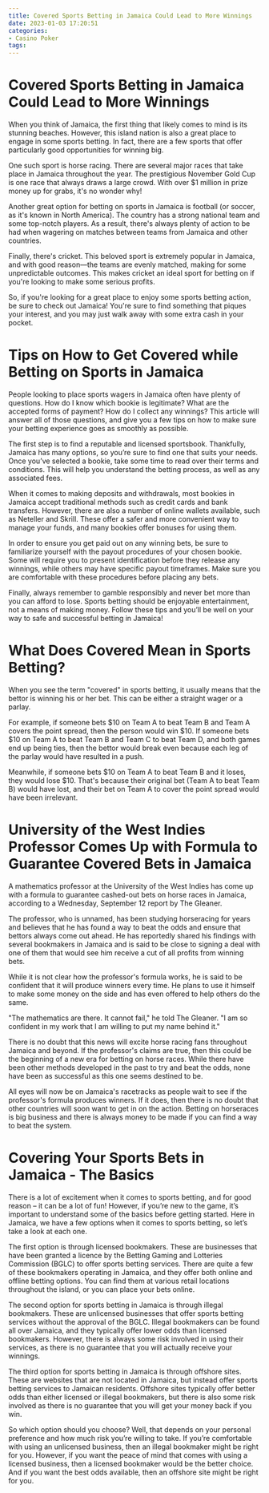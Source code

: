 ```yaml
---
title: Covered Sports Betting in Jamaica Could Lead to More Winnings
date: 2023-01-03 17:20:51
categories:
- Casino Poker
tags:
---
```



#  Covered Sports Betting in Jamaica Could Lead to More Winnings

When you think of Jamaica, the first thing that likely comes to mind is its stunning beaches. However, this island nation is also a great place to engage in some sports betting. In fact, there are a few sports that offer particularly good opportunities for winning big.

One such sport is horse racing. There are several major races that take place in Jamaica throughout the year. The prestigious November Gold Cup is one race that always draws a large crowd. With over $1 million in prize money up for grabs, it's no wonder why!

Another great option for betting on sports in Jamaica is football (or soccer, as it's known in North America). The country has a strong national team and some top-notch players. As a result, there's always plenty of action to be had when wagering on matches between teams from Jamaica and other countries.

Finally, there's cricket. This beloved sport is extremely popular in Jamaica, and with good reason—the teams are evenly matched, making for some unpredictable outcomes. This makes cricket an ideal sport for betting on if you're looking to make some serious profits.

So, if you're looking for a great place to enjoy some sports betting action, be sure to check out Jamaica! You're sure to find something that piques your interest, and you may just walk away with some extra cash in your pocket.

#  Tips on How to Get Covered while Betting on Sports in Jamaica 

People looking to place sports wagers in Jamaica often have plenty of questions. How do I know which bookie is legitimate? What are the accepted forms of payment? How do I collect any winnings? This article will answer all of those questions, and give you a few tips on how to make sure your betting experience goes as smoothly as possible.

The first step is to find a reputable and licensed sportsbook. Thankfully, Jamaica has many options, so you’re sure to find one that suits your needs. Once you’ve selected a bookie, take some time to read over their terms and conditions. This will help you understand the betting process, as well as any associated fees.

When it comes to making deposits and withdrawals, most bookies in Jamaica accept traditional methods such as credit cards and bank transfers. However, there are also a number of online wallets available, such as Neteller and Skrill. These offer a safer and more convenient way to manage your funds, and many bookies offer bonuses for using them.

In order to ensure you get paid out on any winning bets, be sure to familiarize yourself with the payout procedures of your chosen bookie. Some will require you to present identification before they release any winnings, while others may have specific payout timeframes. Make sure you are comfortable with these procedures before placing any bets.

Finally, always remember to gamble responsibly and never bet more than you can afford to lose. Sports betting should be enjoyable entertainment, not a means of making money. Follow these tips and you’ll be well on your way to safe and successful betting in Jamaica!

#  What Does Covered Mean in Sports Betting? 

When you see the term "covered" in sports betting, it usually means that the bettor is winning his or her bet. This can be either a straight wager or a parlay.

For example, if someone bets $10 on Team A to beat Team B and Team A covers the point spread, then the person would win $10. If someone bets $10 on Team A to beat Team B and Team C to beat Team D, and both games end up being ties, then the bettor would break even because each leg of the parlay would have resulted in a push.

Meanwhile, if someone bets $10 on Team A to beat Team B and it loses, they would lose $10. That's because their original bet (Team A to beat Team B) would have lost, and their bet on Team A to cover the point spread would have been irrelevant.

#  University of the West Indies Professor Comes Up with Formula to Guarantee Covered Bets in Jamaica 

A mathematics professor at the University of the West Indies has come up with a formula to guarantee cashed-out bets on horse races in Jamaica, according to a Wednesday, September 12 report by The Gleaner. 

The professor, who is unnamed, has been studying horseracing for years and believes that he has found a way to beat the odds and ensure that bettors always come out ahead. He has reportedly shared his findings with several bookmakers in Jamaica and is said to be close to signing a deal with one of them that would see him receive a cut of all profits from winning bets. 

While it is not clear how the professor's formula works, he is said to be confident that it will produce winners every time. He plans to use it himself to make some money on the side and has even offered to help others do the same. 

"The mathematics are there. It cannot fail," he told The Gleaner. "I am so confident in my work that I am willing to put my name behind it." 

There is no doubt that this news will excite horse racing fans throughout Jamaica and beyond. If the professor's claims are true, then this could be the beginning of a new era for betting on horse races. While there have been other methods developed in the past to try and beat the odds, none have been as successful as this one seems destined to be. 

All eyes will now be on Jamaica's racetracks as people wait to see if the professor's formula produces winners. If it does, then there is no doubt that other countries will soon want to get in on the action. Betting on horseraces is big business and there is always money to be made if you can find a way to beat the system.

#  Covering Your Sports Bets in Jamaica - The Basics

There is a lot of excitement when it comes to sports betting, and for good reason – it can be a lot of fun! However, if you’re new to the game, it’s important to understand some of the basics before getting started. Here in Jamaica, we have a few options when it comes to sports betting, so let’s take a look at each one.

The first option is through licensed bookmakers. These are businesses that have been granted a licence by the Betting Gaming and Lotteries Commission (BGLC) to offer sports betting services. There are quite a few of these bookmakers operating in Jamaica, and they offer both online and offline betting options. You can find them at various retail locations throughout the island, or you can place your bets online.

The second option for sports betting in Jamaica is through illegal bookmakers. These are unlicensed businesses that offer sports betting services without the approval of the BGLC. Illegal bookmakers can be found all over Jamaica, and they typically offer lower odds than licensed bookmakers. However, there is always some risk involved in using their services, as there is no guarantee that you will actually receive your winnings.

The third option for sports betting in Jamaica is through offshore sites. These are websites that are not located in Jamaica, but instead offer sports betting services to Jamaican residents. Offshore sites typically offer better odds than either licensed or illegal bookmakers, but there is also some risk involved as there is no guarantee that you will get your money back if you win.

So which option should you choose? Well, that depends on your personal preference and how much risk you’re willing to take. If you’re comfortable with using an unlicensed business, then an illegal bookmaker might be right for you. However, if you want the peace of mind that comes with using a licensed business, then a licensed bookmaker would be the better choice. And if you want the best odds available, then an offshore site might be right for you.